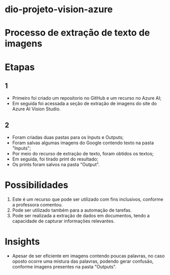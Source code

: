 # dio-projeto-vision-azure

# Processo de extração de texto de imagens
# Etapas
## 1
- Primeiro foi criado um repositorio no GitHub e um recurso no Azure AI;
- Em seguida foi acessada a seção de extração de imagens do site do Azure AI Vision Studio.

## 2
- Foram criadas duas pastas para os Inputs e Outputs;
- Foram salvas algumas imagens do Google contendo texto na pasta "Inputs";
- Por meio do recurso de extração de texto, foram obtidos os textos;
- Em seguida, foi tirado print do resultado;
- Os prints foram salvos na pasta "Output".

# Possibilidades
1. Este é um recurso que pode ser utilizado com fins inclusivos, conforme a professora comentou.
2. Pode ser utilizado também para a automação de tarefas.
3. Pode ser realizada a extração de dados em documentos, tendo a capacidade de capturar informações relevantes.

# Insights
- Apesar de ser eficiente em imagens contendo poucas palavras, no caso oposto ocorre uma mistura das palavras,
podendo gerar confusão, conforme imagens presentes na pasta "Outputs".
